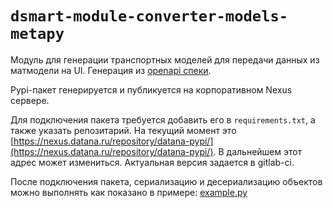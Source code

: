 # `dsmart-module-converter-models-metapy`

Модуль для генерации транспортных моделей для передачи данных из матмодели на
UI. Генерация из [openapi спеки](../spec-converter-MlUi.yaml).

Pypi-пакет генерируется и публикуется на корпоративном Nexus сервере.

Для подключения пакета требуется добавить его в `requirements.txt`, а также
указать репозитарий. На текущий момент это [https://nexus.datana.ru/repository/datana-pypi/](https://nexus.datana.ru/repository/datana-pypi/).
В дальнейшем этот адрес может измениться. Актуальная версия задается в gitlab-ci.

После подключения пакета, сериализацию и десериализацию объектов
можно выполнять как показано в примере: [example.py](example.py)
 
